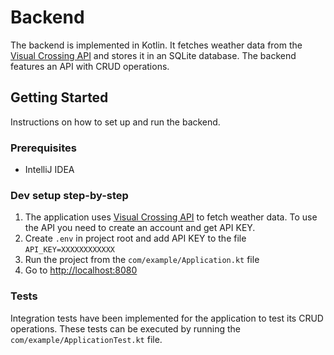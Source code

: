 # Backend

The backend is implemented in Kotlin. It fetches weather data from the [Visual Crossing API](https://www.visualcrossing.com/) and stores it in an SQLite database. The backend features an API with CRUD operations.

## Getting Started

Instructions on how to set up and run the backend.

### Prerequisites

- IntelliJ IDEA

### Dev setup step-by-step

1. The application uses [Visual Crossing API](https://www.visualcrossing.com/) to fetch weather data. To use the API you need to create an account and get API KEY. 
2. Create `.env` in project root and add API KEY to the file `API_KEY=XXXXXXXXXXXX`
3. Run the project from the `com/example/Application.kt` file
4. Go to [http://localhost:8080](http://localhost:8080)

### Tests

Integration tests have been implemented for the application to test its CRUD operations. These tests can be executed by running the `com/example/ApplicationTest.kt` file.
